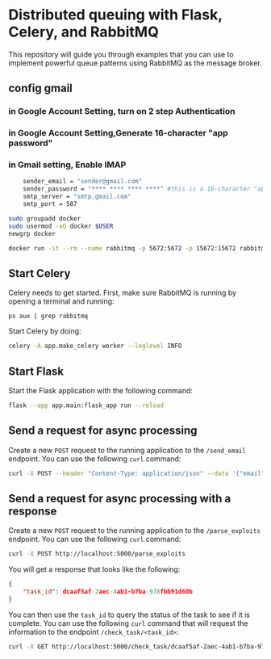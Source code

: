 # Distributed queuing with Flask, Celery, and RabbitMQ

This repository will guide you through examples that you can use to implement
powerful queue patterns using RabbitMQ as the message broker.
## config gmail
### in Google Account Setting, turn on 2 step Authentication 
### in Google Account Setting,Generate 16-character "app password"
### in Gmail setting, Enable IMAP

 
```bash
    sender_email = "sender@gmail.com"
    sender_password = "**** **** **** ****" #this is a 16-character "app password" 
    smtp_server = "smtp.gmail.com"
    smtp_port = 587
```


```bash
sudo groupadd docker
sudo usermod -aG docker $USER
newgrp docker

docker run -it --rm --name rabbitmq -p 5672:5672 -p 15672:15672 rabbitmq:3.12-management
```

## Start Celery

Celery needs to get started. First, make sure RabbitMQ is running by opening a terminal and running:

```
ps aux | grep rabbitmq
```


Start Celery by doing:

```bash
celery -A app.make_celery worker --loglevel INFO
```

## Start Flask

Start the Flask application with the following command:

```bash
flask --app app.main:flask_app run --reload
```


## Send a request for async processing

Create a new `POST` request to the running application to the `/send_email` endpoint. You can use the following `curl` command:

```bash
curl -X POST --header "Content-Type: application/json" --data '{"email": "receipient@gmail.com", "subject": "Merry_Xmas!", "body": "Just a test"}' http://localhost:5000/send_email
```

## Send a request for async processing with a response

Create a new `POST` request to the running application to the `/parse_exploits` endpoint. You can use the following `curl` command:

```bash
curl -X POST http://localhost:5000/parse_exploits
```

You will get a response that looks like the following:

```json
{
    "task_id": dcaaf5af-2aec-4ab1-b7ba-978fbb91d60b
}
```
You can then use the `task_id` to query the status of the task to see if it is complete. You can use the following `curl` command that will request the information to the endpoint `/check_task/<task_id>`:

```bash
curl -X GET http://localhost:5000/check_task/dcaaf5af-2aec-4ab1-b7ba-978fbb91d60b
```


